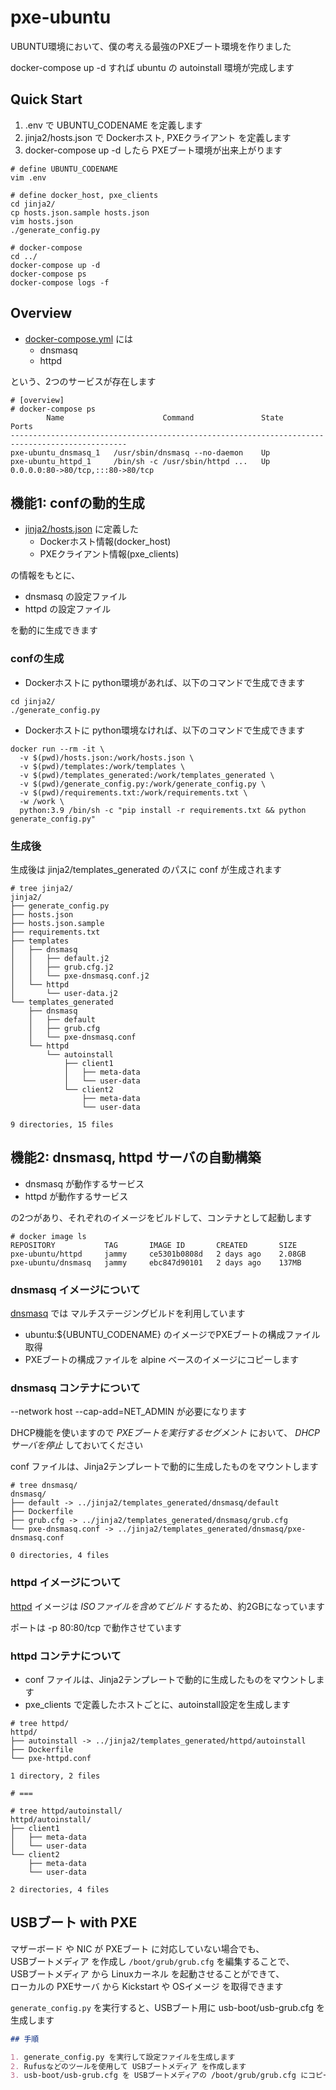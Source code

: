 # pxe-ubuntu

UBUNTU環境において、僕の考える最強のPXEブート環境を作りました

docker-compose up -d すれば ubuntu の autoinstall 環境が完成します

## Quick Start

1. .env で UBUNTU_CODENAME を定義します
2. jinja2/hosts.json で Dockerホスト, PXEクライアント を定義します
3. docker-compose up -d したら PXEブート環境が出来上がります

```
# define UBUNTU_CODENAME
vim .env

# define docker_host, pxe_clients
cd jinja2/
cp hosts.json.sample hosts.json
vim hosts.json
./generate_config.py

# docker-compose
cd ../
docker-compose up -d
docker-compose ps
docker-compose logs -f
```

## Overview

- [docker-compose.yml](docker-compose.yml) には
  - dnsmasq
  - httpd

という、2つのサービスが存在します

``` log
# [overview]
# docker-compose ps
        Name                      Command               State                Ports
------------------------------------------------------------------------------------------------
pxe-ubuntu_dnsmasq_1   /usr/sbin/dnsmasq --no-daemon    Up
pxe-ubuntu_httpd_1     /bin/sh -c /usr/sbin/httpd ...   Up      0.0.0.0:80->80/tcp,:::80->80/tcp
```

## 機能1: confの動的生成

- [jinja2/hosts.json](jinja2/hosts.json.sample) に定義した
  - Dockerホスト情報(docker_host)
  - PXEクライアント情報(pxe_clients)

の情報をもとに、

- dnsmasq の設定ファイル
- httpd の設定ファイル

を動的に生成できます

### confの生成

- Dockerホストに python環境があれば、以下のコマンドで生成できます

```
cd jinja2/
./generate_config.py
```

- Dockerホストに python環境なければ、以下のコマンドで生成できます

```
docker run --rm -it \
  -v $(pwd)/hosts.json:/work/hosts.json \
  -v $(pwd)/templates:/work/templates \
  -v $(pwd)/templates_generated:/work/templates_generated \
  -v $(pwd)/generate_config.py:/work/generate_config.py \
  -v $(pwd)/requirements.txt:/work/requirements.txt \
  -w /work \
  python:3.9 /bin/sh -c "pip install -r requirements.txt && python generate_config.py"
```

### 生成後

生成後は jinja2/templates_generated のパスに conf が生成されます

``` log
# tree jinja2/
jinja2/
├── generate_config.py
├── hosts.json
├── hosts.json.sample
├── requirements.txt
├── templates
│   ├── dnsmasq
│   │   ├── default.j2
│   │   ├── grub.cfg.j2
│   │   └── pxe-dnsmasq.conf.j2
│   └── httpd
│       └── user-data.j2
└── templates_generated
    ├── dnsmasq
    │   ├── default
    │   ├── grub.cfg
    │   └── pxe-dnsmasq.conf
    └── httpd
        └── autoinstall
            ├── client1
            │   ├── meta-data
            │   └── user-data
            └── client2
                ├── meta-data
                └── user-data

9 directories, 15 files
```

## 機能2: dnsmasq, httpd サーバの自動構築

- dnsmasq が動作するサービス
- httpd が動作するサービス

の2つがあり、それぞれのイメージをビルドして、コンテナとして起動します

``` log
# docker image ls
REPOSITORY           TAG       IMAGE ID       CREATED       SIZE
pxe-ubuntu/httpd     jammy     ce5301b0808d   2 days ago    2.08GB
pxe-ubuntu/dnsmasq   jammy     ebc847d90101   2 days ago    137MB
```

### dnsmasq イメージについて

[dnsmasq](dnsmasq/Dockerfile) では マルチステージングビルドを利用しています

- ubuntu:${UBUNTU_CODENAME} のイメージでPXEブートの構成ファイル取得
- PXEブートの構成ファイルを alpine ベースのイメージにコピーします

### dnsmasq コンテナについて

--network host --cap-add=NET_ADMIN が必要になります

DHCP機能を使いますので *PXEブートを実行するセグメント* において、
*DHCPサーバを停止* しておいてください

conf ファイルは、Jinja2テンプレートで動的に生成したものをマウントします

``` log
# tree dnsmasq/
dnsmasq/
├── default -> ../jinja2/templates_generated/dnsmasq/default
├── Dockerfile
├── grub.cfg -> ../jinja2/templates_generated/dnsmasq/grub.cfg
└── pxe-dnsmasq.conf -> ../jinja2/templates_generated/dnsmasq/pxe-dnsmasq.conf

0 directories, 4 files
```

### httpd イメージについて

[httpd](httpd/Dockerfile) イメージは *ISOファイルを含めてビルド* するため、約2GBになっています

ポートは -p 80:80/tcp で動作させています  

### httpd コンテナについて

- conf ファイルは、Jinja2テンプレートで動的に生成したものをマウントします
- pxe_clients で定義したホストごとに、autoinstall設定を生成します

``` log
# tree httpd/
httpd/
├── autoinstall -> ../jinja2/templates_generated/httpd/autoinstall
├── Dockerfile
└── pxe-httpd.conf

1 directory, 2 files

# ===

# tree httpd/autoinstall/
httpd/autoinstall/
├── client1
│   ├── meta-data
│   └── user-data
└── client2
    ├── meta-data
    └── user-data

2 directories, 4 files
```

## USBブート with PXE

マザーボード や NIC が PXEブート に対応していない場合でも、  
USBブートメディア を作成し `/boot/grub/grub.cfg` を編集することで、  
USBブートメディア から Linuxカーネル を起動させることができて、  
ローカルの PXEサーバ から Kickstart や OSイメージ を取得できます

`generate_config.py` を実行すると、USBブート用に usb-boot/usb-grub.cfg を生成します

```md
## 手順

1. generate_config.py を実行して設定ファイルを生成します
2. Rufusなどのツールを使用して USBブートメディア を作成します
3. usb-boot/usb-grub.cfg を USBブートメディアの /boot/grub/grub.cfg にコピーしてください
```
